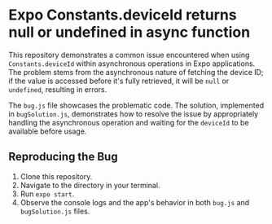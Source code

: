 # Expo Constants.deviceId returns null or undefined in async function

This repository demonstrates a common issue encountered when using `Constants.deviceId` within asynchronous operations in Expo applications.  The problem stems from the asynchronous nature of fetching the device ID; if the value is accessed before it's fully retrieved, it will be `null` or `undefined`, resulting in errors.

The `bug.js` file showcases the problematic code.  The solution, implemented in `bugSolution.js`, demonstrates how to resolve the issue by appropriately handling the asynchronous operation and waiting for the `deviceId` to be available before usage.

## Reproducing the Bug
1. Clone this repository.
2. Navigate to the directory in your terminal.
3. Run `expo start`.
4. Observe the console logs and the app's behavior in both `bug.js` and `bugSolution.js` files.